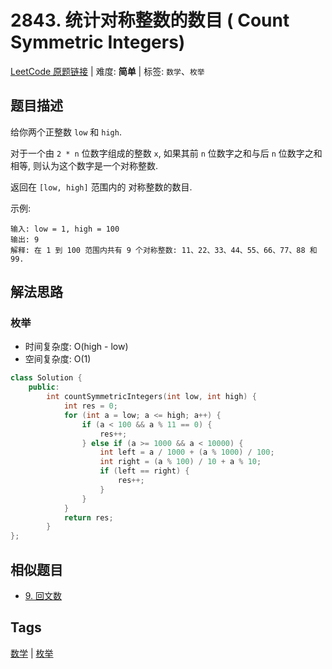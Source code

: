 # 2843. 统计对称整数的数目 (  Count Symmetric Integers)

[LeetCode 原题链接](https://leetcode.cn/problems/count-symmetric-integers/) | 难度: **简单** | 标签: `数学`、`枚举`

## 题目描述

给你两个正整数 `low` 和 `high`.

对于一个由 `2 * n` 位数字组成的整数 `x`, 如果其前 `n` 位数字之和与后 `n` 位数字之和相等, 则认为这个数字是一个对称整数.

返回在 `[low, high]` 范围内的 对称整数的数目.

示例:

```plaintext
输入: low = 1, high = 100
输出: 9
解释: 在 1 到 100 范围内共有 9 个对称整数: 11、22、33、44、55、66、77、88 和 99.
```

## 解法思路

### 枚举

- 时间复杂度: O(high - low)
- 空间复杂度: O(1)

```cpp
class Solution {
    public:
        int countSymmetricIntegers(int low, int high) {
            int res = 0;
            for (int a = low; a <= high; a++) {
                if (a < 100 && a % 11 == 0) {
                    res++;
                } else if (a >= 1000 && a < 10000) {
                    int left = a / 1000 + (a % 1000) / 100;
                    int right = (a % 100) / 10 + a % 10;
                    if (left == right) {
                        res++;
                    }
                }
            }
            return res;
        }
};
```

## 相似题目

- [9. 回文数](https://leetcode.cn/problems/palindrome-number/)

## Tags

[数学](/tags/math.md) | [枚举](/tags/enumeration.md)
